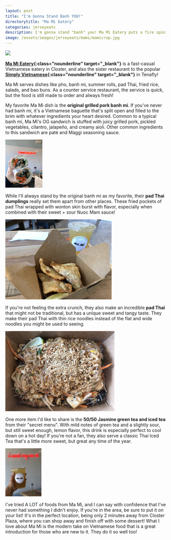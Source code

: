 ```yaml
---
layout: post
title: "I'm Gonna Stand Banh YOU!"
directorytitle: "Ma Mì Eatery"
categories: jerseyeats
description: I'm gonna stand "banh" you! Ma Mì Eatery puts a fire spin on some of your favorite South East Asian dishes. See my favorites...
image: /assets/images/jerseyeats/mami/mamicrop.jpg
---
```

<div class="singleimagecontainer">
    <img src="{{ page.image }}" height="250px" class="image"> 
</div>

**[Ma Mì Eatery](https://mamieatery.com/){:class="nounderline" target="_blank"}** is a fast-casual Vietnamese eatery in Closter, and also the sister restaurant to the popular **[Simply Vietnamese](http://simplyvietnamese.info/){:class="nounderline" target="_blank"}** in Tenafly!

Ma Mì serves dishes like pho, banh mi, summer rolls, pad Thai, fried rice, salads, and bao buns. As a counter service restaurant, the service is quick, but the food is still made to order and always fresh!

My favorite Ma Mì dish is the **original grilled pork banh mi**. If you've never had banh mi, it's a Vietnamese baguette that's split open and filled to the brim with whatever ingredients your heart desired. Common to a typical banh mi, Ma Mì's OG sandwich is stuffed with juicy grilled pork, pickled vegetables, cilantro, jalapeño, and creamy aioli. Other common ingredients to this sandwich are paté and Maggi seasoning sauce.


<div class="singleimagecontainer">
    <img src="/assets/images/jerseyeats/mami/sandwich.JPG" height="150px" class="image">
</div>

While I'll always stand by the original banh mi as my favorite, their **pad Thai dumplings** really set them apart from other places. These fried pockets of pad Thai wrapped with wonton skin burst with flavor, especially when combined with their sweet + sour Nuoc Mam sauce!

<div class="singleimagecontainer">
    <img src="/assets/images/jerseyeats/mami/ptwon.jpg" height="250px" class="image">
</div>

If you're not feeling the extra crunch, they also make an incredible **pad Thai** that might not be traditional, but has a unique sweet and tangy taste. They make their pad Thai with thin rice noodles instead of the flat and wide noodles you might be used to seeing. 

<div class="singleimagecontainer">
    <img src="/assets/images/jerseyeats/mami/mamipadthai.jpg" height="250px" class="image">
</div>

One more item I'd like to share is the **50/50 Jasmine green tea and iced tea** from their "secret menu". With mild notes of green tea and a slightly sour, but still sweet enough, lemon flavor, this drink is especially perfect to cool down on a hot day! If you're not a fan, they also serve a classic Thai Iced Tea that's a little more sweet, but great any time of the year.

<div class="singleimagecontainer">
    <img src="/assets/images/jerseyeats/mami/jastea.jpg" height="150px" class="image">
</div>

I've tried A LOT of foods from Ma Mì, and I can say with confidence that I've never had something I didn't enjoy. If you're in the area, be sure to put it on your list! It's in the perfect location, being only 2 minutes away from Closter Plaza, where you can shop away and finish off with some dessert! What I love about Ma Mì is the modern take on Vietnamese food that is a great introduction for those who are new to it. They do it so well too!